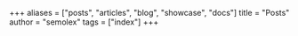 +++
aliases = ["posts", "articles", "blog", "showcase", "docs"]
title = "Posts"
author = "semolex"
tags = ["index"]
+++